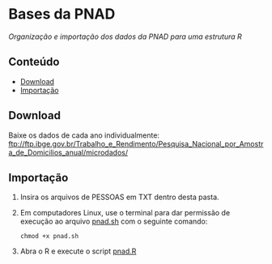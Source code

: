 Bases da PNAD
========

_Organização e importação dos dados da PNAD para uma estrutura R_

## Conteúdo

- [Download](#download)
- [Importação](#importacao)

## Download

Baixe os dados de cada ano individualmente: ftp://ftp.ibge.gov.br/Trabalho_e_Rendimento/Pesquisa_Nacional_por_Amostra_de_Domicilios_anual/microdados/

## Importação

1. Insira os arquivos de PESSOAS em TXT dentro desta pasta.
2. Em computadores Linux, use o terminal para dar permissão de execução ao arquivo <a target="_blank" href="https://github.com/professorvirtual/educadata/blob/master/bases/pnad/pnad.sh" target="_blank">pnad.sh</a> com o seguinte comando:

    `chmod +x pnad.sh`

3. Abra o R e execute o script <a href="https://github.com/professorvirtual/educadata/blob/master/bases/pnad/pnad.R" target="_blank">pnad.R</a>


